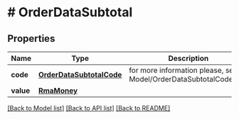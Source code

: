 # # OrderDataSubtotal


## Properties 


Name | Type | Description | Notes
------------ | ------------- | ------------- | -------------
**code**| [**OrderDataSubtotalCode**](OrderDataSubtotalCode.md) |  for more information please, see Model/OrderDataSubtotalCode.php  | [optional]
**value**| [**RmaMoney**](RmaMoney.md) |   | [optional]


[[Back to Model list]](../../README.md#models) [[Back to API list]](../../README.md#endpoints) [[Back to README]](../../README.md)

